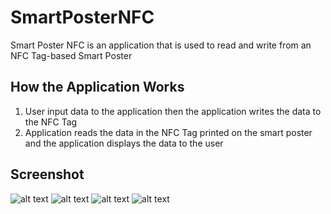 # SmartPosterNFC

Smart Poster NFC is an application that is used to read and write from an NFC Tag-based Smart Poster

## How the Application Works
1. User input data to the application then the application writes the data to the NFC Tag
2. Application reads the data in the NFC Tag printed on the smart poster and the application displays the data to the user

## Screenshot
![alt text](https://github.com/princealvinyusuf/SmartPosterNFC/blob/main/images/Picture1.png?raw=true)
![alt text](https://github.com/princealvinyusuf/SmartPosterNFC/blob/main/images/Picture2.png?raw=true)
![alt text](https://github.com/princealvinyusuf/SmartPosterNFC/blob/main/images/Picture3.png?raw=true)
![alt text](https://github.com/princealvinyusuf/SmartPosterNFC/blob/main/images/Picture4.png?raw=true)
